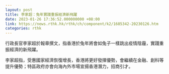 ```yaml
---
layout: post
title: 李家超：兔年實踐重振經濟新飛躍
date: 2023-01-26 17:36:52.000000000 +08:00
link: https://news.rthk.hk/rthk/ch/component/k2/1685342-20230126.htm
categories: rthk
---
```


行政長官李家超於報章撰文，指香港於兔年將會如兔子一樣跳出疫情陰霾，實踐重振經濟的新飛躍。

李家超指，受惠國家經濟恢復增長，香港將更好發揮優勢，會繼續在金融、創科等提升優勢；特區政府亦會向海內外市場宣揚香港潛力，招商引才。
